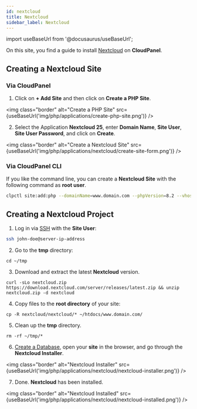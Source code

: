 ```yaml
---
id: nextcloud
title: Nextcloud
sidebar_label: Nextcloud
---
```


import useBaseUrl from '@docusaurus/useBaseUrl';

On this site, you find a guide to install [Nextcloud](https://nextcloud.com/) on **CloudPanel**.

## Creating a Nextcloud Site

### Via CloudPanel

1. Click on **+ Add Site** and then click on **Create a PHP Site**.

<img class="border" alt="Create a PHP Site" src={useBaseUrl('img/php/applications/create-php-site.png')} />

2. Select the Application **Nextcloud 25**, enter **Domain Name**, **Site User**, **Site User Password**, and click on **Create**.

<img class="border" alt="Create a Nextcloud Site" src={useBaseUrl('img/php/applications/nextcloud/create-site-form.png')} />

### Via CloudPanel CLI

If you like the command line, you can create a **Nextcloud Site** with the following command as **root user**.

```bash
clpctl site:add:php --domainName=www.domain.com --phpVersion=8.2 --vhostTemplate='Nextcloud 26' --siteUser='john-doe' --siteUserPassword='!secretPassword!'
```

## Creating a Nextcloud Project

1. Log in via [SSH](../../../frontend-area/ssh-ftp/#ssh-login) with the **Site User**:

```bash
ssh john-doe@server-ip-address
```

2. Go to the **tmp** directory:

```
cd ~/tmp
```

3. Download and extract the latest **Nextcloud** version.

```
curl -sLo nextcloud.zip https://download.nextcloud.com/server/releases/latest.zip && unzip nextcloud.zip -d nextcloud
```

4. Copy files to the **root directory** of your site:

```
cp -R nextcloud/nextcloud/* ~/htdocs/www.domain.com/
```

5. Clean up the **tmp** directory.

```
rm -rf ~/tmp/*
```

6. [Create a Database](../../../frontend-area/databases/#adding-a-database), open your **site** in the browser, and go through the **Nextcloud Installer**.

<img class="border" alt="Nextcloud Installer" src={useBaseUrl('img/php/applications/nextcloud/nextcloud-installer.png')} />

7. Done. **Nextcloud** has been installed.

<img class="border" alt="Nextcloud Installed" src={useBaseUrl('img/php/applications/nextcloud/nextcloud-installed.png')} />